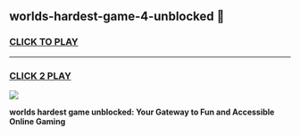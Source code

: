 
## worlds-hardest-game-4-unblocked 👋
<h3>
<a href="https://premium.freeplayer.one?title=worlds-hardest-game-4-unblocked&ref=14F">CLICK TO PLAY</a></h3>
<hr>

<h3>
<a href="https://premium.freeplayer.one?title=worlds-hardest-game-4-unblocked&ref=14F">CLICK 2 PLAY</a>
  
</h3>

<a href="https://premium.freeplayer.one?title=worlds-hardest-game-4-unblocked&ref=12F/"><img src="https://clearcache.store/games.png"></a>


**worlds hardest game unblocked: Your Gateway to Fun and Accessible Online Gaming**
